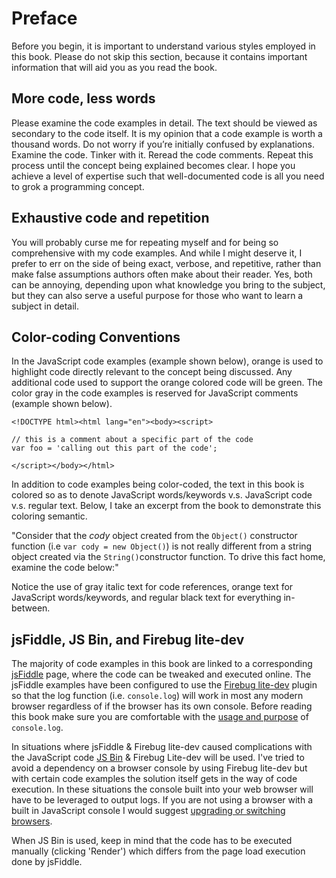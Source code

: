 Preface
=======

Before you begin, it is important to understand various styles employed in this book. Please do not skip this section, because it contains important information that will aid you as you read the book.

More code, less words
---------------------

Please examine the code examples in detail. The text should be viewed as secondary to the code itself. It is my opinion that a code example is worth a thousand words. Do not worry if youʼre initially confused by explanations. Examine the code. Tinker with it. Reread the code comments. Repeat this process until the concept being explained becomes clear. I hope you achieve a level of expertise such that well-documented code is all you need to grok a programming concept.

Exhaustive code and repetition
------------------------------

You will probably curse me for repeating myself and for being so comprehensive with my code examples. And while I might deserve it, I prefer to err on the side of being exact, verbose, and repetitive, rather than make false assumptions authors often make about their reader. Yes, both can be annoying, depending upon what knowledge you bring to the subject, but they can also serve a useful purpose for those who want to learn a subject in detail.

Color-coding Conventions
------------------------

In the JavaScript code examples (example shown below), orange is used to highlight code directly relevant to the concept being discussed. Any additional code used to support the orange colored code will be green. The color gray in the code examples is reserved for JavaScript comments (example shown below).

    <!DOCTYPE html><html lang="en"><body><script>

    // this is a comment about a specific part of the code
    var foo = 'calling out this part of the code';

    </script></body></html>

In addition to code examples being color-coded, the text in this book is colored so as to denote JavaScript words/keywords v.s. JavaScript code v.s. regular text. Below, I take an excerpt from the book to demonstrate this coloring semantic.

"Consider that the _cody_ object created from the `Object()` constructor function (i.e `var cody = new Object()`) is not really different from a string object created via the `String()`constructor function. To drive this fact home, examine the code below:"

Notice the use of gray italic text for code references, orange text for JavaScript words/keywords, and regular black text for everything in-between.

jsFiddle, JS Bin, and Firebug lite-dev
--------------------------------------

The majority of code examples in this book are linked to a corresponding [jsFiddle][jsfiddle] page, where the code can be tweaked and executed online. The jsFiddle examples have been configured to use the [Firebug lite-dev][firebug-lite] plugin so that the log function (i.e. `console.log`) will work in most any modern browser regardless of if the browser has its own console. Before reading this book make sure you are comfortable with the [usage and purpose][so-console-log] of `console.log`.

In situations where jsFiddle & Firebug lite-dev caused complications with the JavaScript code [JS Bin][jsbin] & Firebug Lite-dev will be used. I've tried to avoid a dependency on a browser console by using Firebug lite-dev but with certain code examples the solution itself gets in the way of code execution. In these situations the console built into your web browser will have to be leveraged to output logs. If you are not using a browser with a built in JavaScript console I would suggest [upgrading or switching browsers][browsehappy].

When JS Bin is used, keep in mind that the code has to be executed manually (clicking 'Render') which differs from the page load execution done by jsFiddle.

[jsfiddle]:       http://jsfiddle.net/
[firebug-lite]:   http://fbug.googlecode.com/svn/lite/branches/firebug1.3/content/firebug-lite-dev.js 
[so-console-log]: http://stackoverflow.com/questions/4743730/what-is-console-log-and-how-do-i-use-it
[jsbin]:          http://jsbin.tumblr.com/about
[browsehappy]:    http://browsehappy.com/

